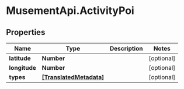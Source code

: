 # MusementApi.ActivityPoi

## Properties
Name | Type | Description | Notes
------------ | ------------- | ------------- | -------------
**latitude** | **Number** |  | [optional] 
**longitude** | **Number** |  | [optional] 
**types** | [**[TranslatedMetadata]**](TranslatedMetadata.md) |  | [optional] 



